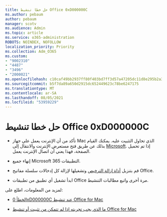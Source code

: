 ```yaml
---
title: حل خطا تنشيط Office 0xD000000C
ms.author: pebaum
author: pebaum
manager: scotv
ms.audience: Admin
ms.topic: article
ms.service: o365-administration
ROBOTS: NOINDEX, NOFOLLOW
localization_priority: Priority
ms.collection: Adm_O365
ms.custom:
- "9002310"
- "4487"
- "3496"
- "2000021"
ms.openlocfilehash: c10caf49bb2937ff80f403bd7ff3d57a47205dc11d8e295b2a34ddacf0eacfad
ms.sourcegitcommit: b5f7da89a650d2915dc652449623c78be6247175
ms.translationtype: MT
ms.contentlocale: ar-SA
ms.lasthandoff: 08/05/2021
ms.locfileid: "53959229"
---
```

# <a name="resolve-office-activation-error-0xd000000c"></a>حل خطا تنشيط Office 0xD000000C

- تأكد من أن الإنترنت يعمل علي جهاز Mac الذي تحاول التثبيت عليه. يمكنك القيام بذلك عن طريق فتح مستعرض الإنترنت والانتقال إلى [Microsoft](https://www.microsoft.com). إذا تم تحميل الصفحة، فهذا يعني أن اتصال الإنترنت يعمل.

- إنهاء جميع Microsoft 365 التطبيقات.

- قم بتنزيل [أداة إزالة الترخيص](https://go.microsoft.com/fwlink/?linkid=849815) وتشغيلها لإزالة كل إدخالات سلسلة مفاتيح Office.

- ابدأ تشغيل أي تطبيق من تطبيقات Office مرة أخرى واتبع مطالبات التنشيط.

لمزيد من المعلومات، اطلع على:

- [الخطأ 0xD000000C عند تنشيط Office for Mac](https://support.office.com/article/error-0xd000000c-when-activating-office-for-mac-da865931-4658-4829-ba2d-8133390c6d25)

- [ما الذي يجب تجربته إذا لم تتمكن من تثبيت أو تنشيط Office for Mac](https://support.office.com/article/what-to-try-if-you-can-t-install-or-activate-office-for-mac-5efba2b4-b1e6-4e5f-bf3c-6ab945d03dea)
